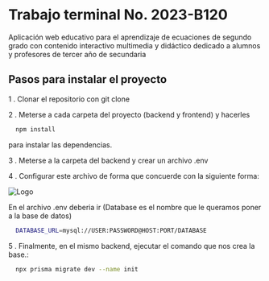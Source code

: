 
# Trabajo terminal No. 2023-B120 

Aplicación web educativo para el aprendizaje de ecuaciones de segundo grado con contenido interactivo multimedia y didáctico dedicado a alumnos y profesores de tercer año de secundaria



## Pasos para instalar el proyecto
1 . Clonar el repositorio con git clone

2 . Meterse a cada carpeta del proyecto (backend y frontend) y hacerles  

```bash
  npm install
```
para instalar las dependencias.

3 . Meterse a la carpeta del backend y crear un archivo .env 

4 . Configurar este archivo de forma que concuerde con la siguiente forma: 

![Logo](https://www.prisma.io/docs/static/a3179ecce1bf20faddeb7f8c02fb2251/42cbc/mysql-connection-string.png)

En el archivo .env deberia ir (Database es el nombre que le queramos poner a la base de datos)
```bash
  DATABASE_URL=mysql://USER:PASSWORD@HOST:PORT/DATABASE
```

5 . Finalmente, en el mismo backend, ejecutar el comando que nos crea la base.:
```bash
  npx prisma migrate dev --name init
```



    
